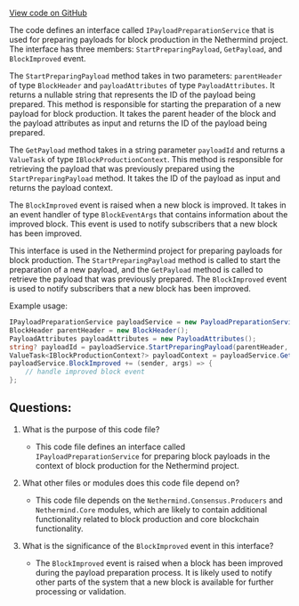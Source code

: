 [View code on GitHub](https://github.com/nethermindeth/nethermind/Nethermind.Merge.Plugin/BlockProduction/IPayloadPreparationService.cs)

The code defines an interface called `IPayloadPreparationService` that is used for preparing payloads for block production in the Nethermind project. The interface has three members: `StartPreparingPayload`, `GetPayload`, and `BlockImproved` event.

The `StartPreparingPayload` method takes in two parameters: `parentHeader` of type `BlockHeader` and `payloadAttributes` of type `PayloadAttributes`. It returns a nullable string that represents the ID of the payload being prepared. This method is responsible for starting the preparation of a new payload for block production. It takes the parent header of the block and the payload attributes as input and returns the ID of the payload being prepared. 

The `GetPayload` method takes in a string parameter `payloadId` and returns a `ValueTask` of type `IBlockProductionContext`. This method is responsible for retrieving the payload that was previously prepared using the `StartPreparingPayload` method. It takes the ID of the payload as input and returns the payload context.

The `BlockImproved` event is raised when a new block is improved. It takes in an event handler of type `BlockEventArgs` that contains information about the improved block. This event is used to notify subscribers that a new block has been improved.

This interface is used in the Nethermind project for preparing payloads for block production. The `StartPreparingPayload` method is called to start the preparation of a new payload, and the `GetPayload` method is called to retrieve the payload that was previously prepared. The `BlockImproved` event is used to notify subscribers that a new block has been improved.

Example usage:

```csharp
IPayloadPreparationService payloadService = new PayloadPreparationService();
BlockHeader parentHeader = new BlockHeader();
PayloadAttributes payloadAttributes = new PayloadAttributes();
string? payloadId = payloadService.StartPreparingPayload(parentHeader, payloadAttributes);
ValueTask<IBlockProductionContext?> payloadContext = payloadService.GetPayload(payloadId);
payloadService.BlockImproved += (sender, args) => {
    // handle improved block event
};
```
## Questions: 
 1. What is the purpose of this code file?
    - This code file defines an interface called `IPayloadPreparationService` for preparing block payloads in the context of block production for the Nethermind project.

2. What other files or modules does this code file depend on?
    - This code file depends on the `Nethermind.Consensus.Producers` and `Nethermind.Core` modules, which are likely to contain additional functionality related to block production and core blockchain functionality.

3. What is the significance of the `BlockImproved` event in this interface?
    - The `BlockImproved` event is raised when a block has been improved during the payload preparation process. It is likely used to notify other parts of the system that a new block is available for further processing or validation.